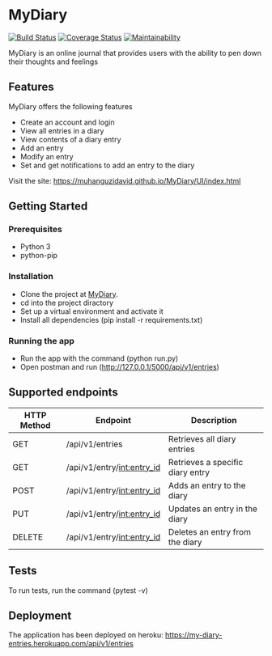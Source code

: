 # MyDiary
[![Build Status](https://travis-ci.com/MuhanguziDavid/MyDiary.svg?branch=develop)](https://travis-ci.com/MuhanguziDavid/MyDiary)
[![Coverage Status](https://coveralls.io/repos/github/MuhanguziDavid/MyDiary/badge.svg?branch=challenge-2)](https://coveralls.io/github/MuhanguziDavid/MyDiary?branch=challenge-2)
[![Maintainability](https://api.codeclimate.com/v1/badges/c48c9fc84c9e037b3304/maintainability)](https://codeclimate.com/github/MuhanguziDavid/MyDiary/maintainability)

MyDiary is an online journal that provides users with the ability to pen down their thoughts and feelings

## Features
MyDiary offers the following features
* Create an account and login
* View all entries in a diary
* View contents of a diary entry
* Add an entry
* Modify an entry
* Set and get notifications to add an entry to the diary

Visit the site:
https://muhanguzidavid.github.io/MyDiary/UI/index.html

## Getting Started

### Prerequisites
* Python 3
* python-pip

### Installation

* Clone the project at [MyDiary](https://github.com/MuhanguziDavid/MyDiary).
* cd into the project diractory
* Set up a virtual environment and activate it
* Install all dependencies (pip install -r requirements.txt)

### Running the app
* Run the app with the command (python run.py)
* Open postman and run (http://127.0.0.1/5000/api/v1/entries)

## Supported endpoints
HTTP Method | Endpoint | Description
------------ | ------------- | -------------
GET| /api/v1/entries| Retrieves all diary entries
GET| /api/v1/entry/<int:entry_id>| Retrieves a specific diary entry
POST| /api/v1/entry/<int:entry_id>| Adds an entry to the diary
PUT| /api/v1/entry/<int:entry_id>| Updates an entry in the diary
DELETE| /api/v1/entry/<int:entry_id>| Deletes an entry from the diary

## Tests

To run tests, run the command (pytest -v)

## Deployment

The application has been deployed on heroku: https://my-diary-entries.herokuapp.com/api/v1/entries
